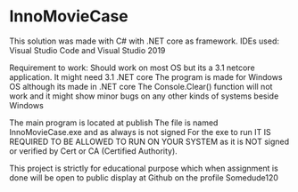 # InnoMovieCase

This solution was made with C# with .NET core as framework.
IDEs used: Visual Studio Code and Visual Studio 2019

Requirement to work:
Should work on most OS but its a 3.1 netcore application. It might need 3.1 .NET core
The program is made for Windows OS although its made in .NET core
The Console.Clear() function will not work and it might show minor bugs on any other kinds of systems beside Windows

The main program is located at publish
The file is named InnoMovieCase.exe and as always is not signed
For the exe to run IT IS REQUIRED TO BE ALLOWED TO RUN ON YOUR SYSTEM as it is NOT signed or verified by Cert or CA (Certified Authority).

This project is strictly for educational purpose which when assignment is done will be open to public display at Github on the profile Somedude120